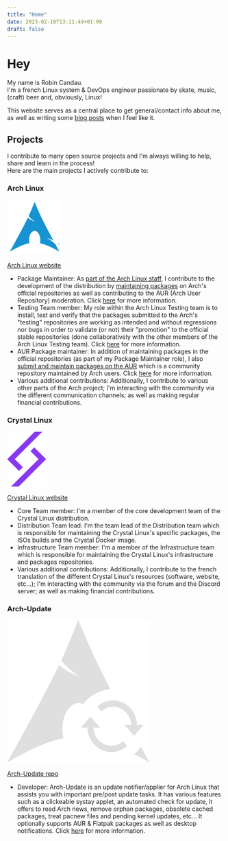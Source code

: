 ```yaml
---
title: "Home"
date: 2023-02-16T13:11:49+01:00
draft: false
---
```


# Hey

My name is Robin Candau.  
I'm a french Linux system & DevOps engineer passionate by skate, music, (craft) beer and, obviously, Linux!

This website serves as a central place to get general/contact info about me, as well as writing some [blog posts](https://antiz.fr/blog/) when I feel like it.

## Projects

I contribute to many open source projects and I'm always willing to help, share and learn in the process!  
Here are the main projects I actively contribute to:

### Arch Linux

![alt text](images/arch_linux-logo.png "Arch Linux logo")

[Arch Linux website](https://archlinux.org)

- Package Maintainer: As [part of the Arch Linux staff](https://archlinux.org/people/package-maintainers/#Antiz), I contribute to the development of the distribution by [maintaining packages](https://archlinux.org/packages/?sort=&q=&maintainer=Antiz&flagged=) on Arch's official repositories as well as contributing to the AUR (Arch User Repository) moderation. Click [here](https://wiki.archlinux.org/title/Package_Maintainers) for more information.
- Testing Team member: My role within the Arch Linux Testing team is to install, test and verify that the packages submitted to the Arch's "testing" repositories are working as intended and without regressions nor bugs in order to validate (or not) their "promotion" to the official stable repositories (done collaboratively with the other members of the Arch Linux Testing team). Click [here](https://wiki.archlinux.org/title/Arch_Testing_Team) for more information.
- AUR Package maintainer: In addition of maintaining packages in the official repositories (as part of my Package Maintainer role), I also [submit and maintain packages on the AUR](https://aur.archlinux.org/packages?O=0&SeB=M&K=Antiz&outdated=&SB=p&SO=d&PP=50&submit=Go) which is a community repository maintained by Arch users. Click [here](https://wiki.archlinux.org/title/Arch_User_Repository) for more information.
- Various additional contributions: Additionally, I contribute to various other parts of the Arch project; I'm interacting with the community via the different communication channels; as well as making regular financial contributions.

### Crystal Linux

![alt text](images/crystal_linux-logo.png "Crystal Linux logo")

[Crystal Linux website](https://getcryst.al)

- Core Team member: I'm a member of the core development team of the Crystal Linux distribution.
- Distribution Team lead: I'm the team lead of the Distribution team which is responsible for maintaining the Crystal Linux's specific packages, the ISOs builds and the Crystal Docker image.
- Infrastructure Team member: I'm a member of the Infrastructure team which is responsible for maintaining the Crystal Linux's infrastructure and packages repositories.
- Various additional contributions: Additionally, I contribute to the french translation of the different Crystal Linux's resources (software, website, etc...); I'm interacting with the community via the forum and the Discord server; as well as making financial contributions.

### Arch-Update

![alt text](images/arch-update.svg "Arch Update logo")

[Arch-Update repo](https://github.com/Antiz96/arch-update)

- Developer: Arch-Update is an update notifier/applier for Arch Linux that assists you with important pre/post update tasks. It has various features such as a clickeable systay applet, an automated check for update, it offers to read Arch news, remove orphan packages, obsolete cached packages, treat pacnew files and pending kernel updates, etc... It optionally supports AUR & Flatpak packages as well as desktop notifications. Click [here](https://github.com/Antiz96/arch-update/blob/main/README.md) for more information.

